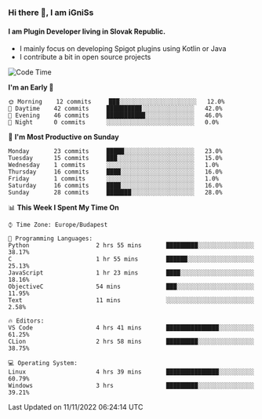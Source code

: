 ### Hi there 👋, I am iGniSs

#### I am Plugin Developer living in Slovak Republic.
- I mainly focus on developing Spigot plugins using Kotlin or Java
- I contribute a bit in open source projects

<!--START_SECTION:waka-->
![Code Time](http://img.shields.io/badge/Code%20Time-958%20hrs%2051%20mins-blue)

**I'm an Early 🐤** 

```text
🌞 Morning    12 commits     ███░░░░░░░░░░░░░░░░░░░░░░   12.0% 
🌆 Daytime    42 commits     ██████████░░░░░░░░░░░░░░░   42.0% 
🌃 Evening    46 commits     ███████████░░░░░░░░░░░░░░   46.0% 
🌙 Night      0 commits      ░░░░░░░░░░░░░░░░░░░░░░░░░   0.0%

```
📅 **I'm Most Productive on Sunday** 

```text
Monday       23 commits     █████░░░░░░░░░░░░░░░░░░░░   23.0% 
Tuesday      15 commits     ███░░░░░░░░░░░░░░░░░░░░░░   15.0% 
Wednesday    1 commits      ░░░░░░░░░░░░░░░░░░░░░░░░░   1.0% 
Thursday     16 commits     ████░░░░░░░░░░░░░░░░░░░░░   16.0% 
Friday       1 commits      ░░░░░░░░░░░░░░░░░░░░░░░░░   1.0% 
Saturday     16 commits     ████░░░░░░░░░░░░░░░░░░░░░   16.0% 
Sunday       28 commits     ███████░░░░░░░░░░░░░░░░░░   28.0%

```


📊 **This Week I Spent My Time On** 

```text
⌚︎ Time Zone: Europe/Budapest

💬 Programming Languages: 
Python                   2 hrs 55 mins       █████████░░░░░░░░░░░░░░░░   38.17% 
C                        1 hr 55 mins        ██████░░░░░░░░░░░░░░░░░░░   25.13% 
JavaScript               1 hr 23 mins        ████░░░░░░░░░░░░░░░░░░░░░   18.16% 
ObjectiveC               54 mins             ███░░░░░░░░░░░░░░░░░░░░░░   11.95% 
Text                     11 mins             ░░░░░░░░░░░░░░░░░░░░░░░░░   2.58%

🔥 Editors: 
VS Code                  4 hrs 41 mins       ███████████████░░░░░░░░░░   61.25% 
CLion                    2 hrs 58 mins       █████████░░░░░░░░░░░░░░░░   38.75%

💻 Operating System: 
Linux                    4 hrs 39 mins       ███████████████░░░░░░░░░░   60.79% 
Windows                  3 hrs               █████████░░░░░░░░░░░░░░░░   39.21%

```


 Last Updated on 11/11/2022 06:24:14 UTC
<!--END_SECTION:waka-->